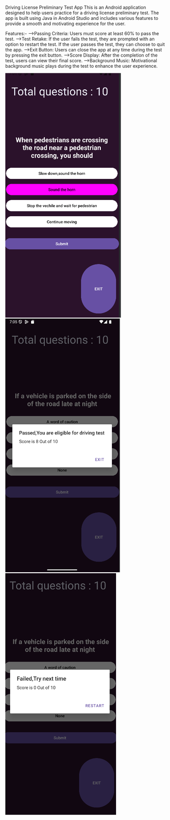 Driving License Preliminary Test App
This is an Android application designed to help users practice for a driving license preliminary test. The app is built using Java in Android Studio and includes various features to provide a smooth and motivating experience for the user.

Features:-
-->Passing Criteria: Users must score at least 60% to pass the test.
-->Test Retake:
      If the user fails the test, they are prompted with an option to restart the test.
      If the user passes the test, they can choose to quit the app.
-->Exit Button: Users can close the app at any time during the test by pressing the exit button.
-->Score Display: After the completion of the test, users can view their final score.
-->Background Music: Motivational background music plays during the test to enhance the user experience.





![Screenshot of app](https://github.com/abhisheksubham/Driving-License-test-app/blob/main/1.png)
![Screenshot of app](https://github.com/abhisheksubham/Driving-License-test-app/blob/main/2.png)
![Screenshot](https://github.com/abhisheksubham/Driving-License-test-app/blob/main/3.png)
